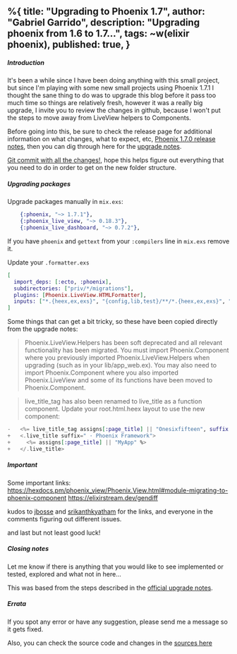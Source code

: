 %{
  title: "Upgrading to Phoenix 1.7",
  author: "Gabriel Garrido",
  description: "Upgrading phoenix from 1.6 to 1.7...",
  tags: ~w(elixir phoenix),
  published: true,
}
---

##### **Introduction**
It's been a while since I have been doing anything with this small project, but since I'm playing with some new small
projects using Phoenix 1.7.1 I thought the sane thing to do was to upgrade this blog before it pass too much time so
things are relatively fresh, however it was a really big upgrade, I invite you to review the changes in github, because
I won't put the steps to move away from LiveView helpers to Components.

Before going into this, be sure to check the release page for additional information on what changes, what to expect,
etc, [Phoenix 1.7.0 release notes](https://phoenixframework.org/blog/phoenix-1.7-final-released), then you can dig
through here for the [upgrade notes](https://gist.github.com/chrismccord/00a6ea2a96bc57df0cce526bd20af8a7).

[Git commit with all the changes!](https://github.com/kainlite/tr/commit/5cfde253f6ac82dcd41434fcbf9cf503d6848148), hope
this helps figure out everything that you need to do in order to get on the new folder structure.

##### **Upgrading packages**
Upgrade packages manually in `mix.exs`:
```elixir
    {:phoenix, "~> 1.7.1"},
    {:phoenix_live_view, "~> 0.18.3"},
    {:phoenix_live_dashboard, "~> 0.7.2"},
``` 
If you have `phoenix` and `gettext` from your `:compilers` line in `mix.exs` remove it.

Update your `.formatter.exs`
```elixir
[
  import_deps: [:ecto, :phoenix],
  subdirectories: ["priv/*/migrations"],
  plugins: [Phoenix.LiveView.HTMLFormatter],
  inputs: ["*.{heex,ex,exs}", "{config,lib,test}/**/*.{heex,ex,exs}", "priv/*/seeds.exs"]
]
```

Some things that can get a bit tricky, so these have been copied directly from the upgrade notes:
> Phoenix.LiveView.Helpers has been soft deprecated and all relevant functionality has been migrated. You must import Phoenix.Component where you previously imported Phoenix.LiveView.Helpers when upgrading (such as in your lib/app_web.ex). You may also need to import Phoenix.Component where you also imported Phoenix.LiveView and some of its functions have been moved to Phoenix.Component.

> live_title_tag has also been renamed to live_title as a function component. Update your root.html.heex layout to use the new component:
```elixir
-   <%= live_title_tag assigns[:page_title] || "Onesixfifteen", suffix: " · Phoenix Framework" %>
+   <.live_title suffix=" · Phoenix Framework">
+     <%= assigns[:page_title] || "MyApp" %>
+   </.live_title>
```

##### **Important**
Some important links:
https://hexdocs.pm/phoenix_view/Phoenix.View.html#module-migrating-to-phoenix-component
https://elixirstream.dev/gendiff

kudos to [jbosse](https://gist.github.com/jbosse) and 
[srikanthkyatham](https://gist.github.com/srikanthkyatham) for the links, and everyone in the comments figuring out
different issues.

and last but not least good luck!

##### **Closing notes**
Let me know if there is anything that you would like to see implemented or tested, explored and what not in here...

This was based from the steps described in the [official upgrade notes]().

##### **Errata**
If you spot any error or have any suggestion, please send me a message so it gets fixed.

Also, you can check the source code and changes in the [sources here](https://github.com/kainlite/tr)
